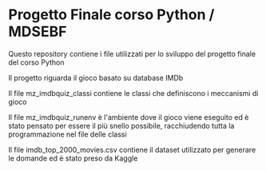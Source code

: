 # Progetto Finale corso Python / MDSEBF

Questo repository contiene i file utilizzati per lo sviluppo del progetto finale del corso Python

Il progetto riguarda il gioco basato su database IMDb

Il file mz_imdbquiz_classi contiene le classi che definiscono i meccanismi di gioco

Il file mz_imdbquiz_runenv è l'ambiente dove il gioco viene eseguito ed è stato pensato per essere il più snello possibile, racchiudendo tutta la programmazione nel file delle classi

Il file imdb_top_2000_movies.csv contiene il dataset utilizzato per generare le domande ed è stato preso da Kaggle
